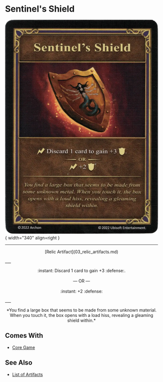 # Sentinel's Shield

![Sentinel's Shield](../assets/artifacts_relic-sentinels_shield.webp){ width="340" align=right }
___
<p style="text-align: center;" markdown>[Relic Artifact](03_relic_artifacts.md)</p>
___
<p style="text-align: center;" markdown>:instant: Discard 1 card to gain +3 :defense:.<br><br>— OR —<br><br>:instant: +2 :defense:</p>
___
<p style="text-align: center;" markdown>*You find a large box that seems to be made from some unknown material. When you touch it, the box opens with a load hiss, revealing a gleaming shield within.*</p>


## Comes With

- [Core Game](../content.md)


## See Also


- [List of Artifacts](index.md)
